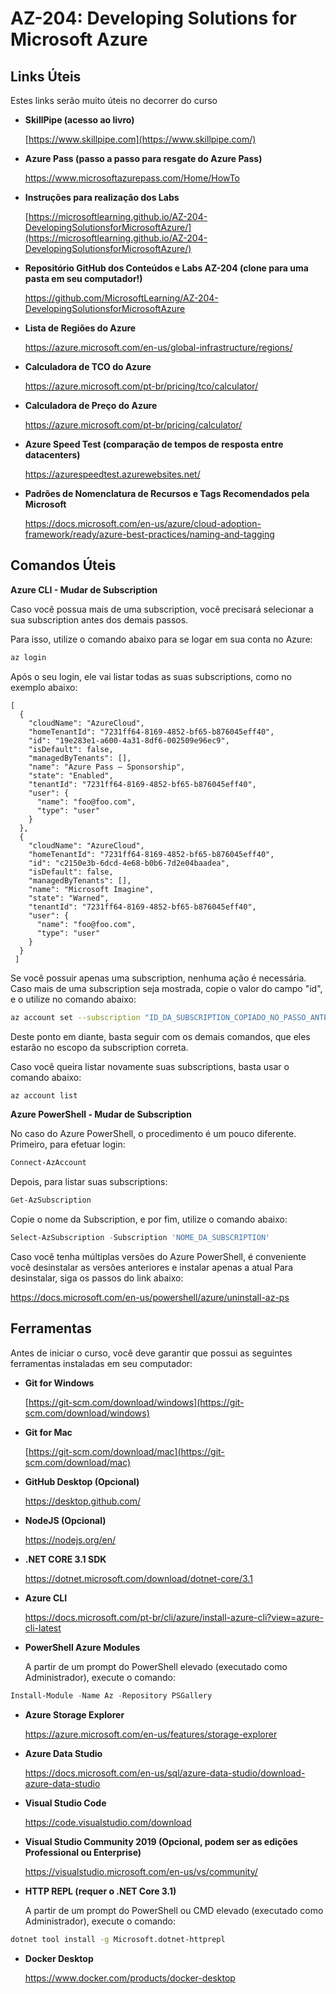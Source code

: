 # AZ-204: Developing Solutions for Microsoft Azure

## Links Úteis

Estes links serão muito úteis no decorrer do curso

- **SkillPipe (acesso ao livro)**

  [https://www.skillpipe.com](https://www.skillpipe.com/)

- **Azure Pass (passo a passo para resgate do Azure Pass)**

  https://www.microsoftazurepass.com/Home/HowTo

- **Instruções para realização dos Labs**

  [https://microsoftlearning.github.io/AZ-204-DevelopingSolutionsforMicrosoftAzure/](https://microsoftlearning.github.io/AZ-204-DevelopingSolutionsforMicrosoftAzure/)

- **Repositório GitHub dos Conteúdos e Labs AZ-204 (clone para uma pasta em seu computador!)**

  https://github.com/MicrosoftLearning/AZ-204-DevelopingSolutionsforMicrosoftAzure

- **Lista de Regiões do Azure**

  https://azure.microsoft.com/en-us/global-infrastructure/regions/

- **Calculadora de TCO do Azure**

  https://azure.microsoft.com/pt-br/pricing/tco/calculator/

- **Calculadora de Preço do Azure**

  https://azure.microsoft.com/pt-br/pricing/calculator/

- **Azure Speed Test (comparação de tempos de resposta entre datacenters)**

  https://azurespeedtest.azurewebsites.net/

- **Padrões de Nomenclatura de Recursos e Tags Recomendados pela Microsoft**

  https://docs.microsoft.com/en-us/azure/cloud-adoption-framework/ready/azure-best-practices/naming-and-tagging

## Comandos Úteis

**Azure CLI - Mudar de Subscription**

Caso você possua mais de uma subscription, você precisará selecionar a sua subscription antes dos demais passos.

Para isso, utilize o comando abaixo para se logar em sua conta no Azure:

```bash
az login
```

Após o seu login, ele vai listar todas as suas subscriptions, como no exemplo abaixo:

```
[
  {
    "cloudName": "AzureCloud",
    "homeTenantId": "7231ff64-8169-4852-bf65-b876045eff40",
    "id": "19e283e1-a600-4a31-8df6-002509e96ec9",
    "isDefault": false,
    "managedByTenants": [],
    "name": "Azure Pass – Sponsorship",
    "state": "Enabled",
    "tenantId": "7231ff64-8169-4852-bf65-b876045eff40",
    "user": {
      "name": "foo@foo.com",
      "type": "user"
    }
  },
  {
    "cloudName": "AzureCloud",
    "homeTenantId": "7231ff64-8169-4852-bf65-b876045eff40",
    "id": "c2150e3b-6dcd-4e68-b0b6-7d2e04baadea",
    "isDefault": false,
    "managedByTenants": [],
    "name": "Microsoft Imagine",
    "state": "Warned",
    "tenantId": "7231ff64-8169-4852-bf65-b876045eff40",
    "user": {
      "name": "foo@foo.com",
      "type": "user"
    }
  }
 ]
```

Se você possuir apenas uma subscription, nenhuma ação é necessária. Caso mais de uma subscription seja mostrada, copie o valor do campo "id", e o utilize no comando abaixo:

```bash
az account set --subscription "ID_DA_SUBSCRIPTION_COPIADO_NO_PASSO_ANTERIOR"
```

Deste ponto em diante, basta seguir com os demais comandos, que eles estarão no escopo da subscription correta.

Caso você queira listar novamente suas subscriptions, basta usar o comando abaixo:

```bash
az account list
```

**Azure PowerShell - Mudar de Subscription**

No caso do Azure PowerShell, o procedimento é um pouco diferente. Primeiro, para efetuar login:

```powershell
Connect-AzAccount
```

Depois, para listar suas subscriptions:

```powershell
Get-AzSubscription
```

Copie o nome da Subscription, e por fim, utilize o comando abaixo:

```powershell
Select-AzSubscription -Subscription 'NOME_DA_SUBSCRIPTION'
```

Caso você tenha múltiplas versões do Azure PowerShell, é conveniente você desinstalar as versões anteriores e instalar apenas a atual Para desinstalar, siga os passos do link abaixo:

https://docs.microsoft.com/en-us/powershell/azure/uninstall-az-ps

## Ferramentas

Antes de iniciar o curso, você deve garantir que possui as seguintes ferramentas instaladas em seu computador:

- **Git for Windows**

  [https://git-scm.com/download/windows](https://git-scm.com/download/windows)

- **Git for Mac**

  [https://git-scm.com/download/mac](https://git-scm.com/download/mac)

- **GitHub Desktop (Opcional)**

  https://desktop.github.com/

- **NodeJS (Opcional)**

  https://nodejs.org/en/

- **.NET CORE 3.1 SDK**

  https://dotnet.microsoft.com/download/dotnet-core/3.1

- **Azure CLI**

  https://docs.microsoft.com/pt-br/cli/azure/install-azure-cli?view=azure-cli-latest

- **PowerShell Azure Modules**

  A partir de um prompt do PowerShell elevado (executado como Administrador), execute o comando:

```powershell
Install-Module -Name Az -Repository PSGallery
```

- **Azure Storage Explorer**

  https://azure.microsoft.com/en-us/features/storage-explorer

- **Azure Data Studio**

  https://docs.microsoft.com/en-us/sql/azure-data-studio/download-azure-data-studio

- **Visual Studio Code**

  https://code.visualstudio.com/download

- **Visual Studio Community 2019 (Opcional, podem ser as edições Professional ou Enterprise)**

  https://visualstudio.microsoft.com/en-us/vs/community/

- **HTTP REPL (requer o .NET Core 3.1)**

  A partir de um prompt do PowerShell ou CMD elevado (executado como Administrador), execute o comando:

```bash
dotnet tool install -g Microsoft.dotnet-httprepl
```

- **Docker Desktop**

  https://www.docker.com/products/docker-desktop